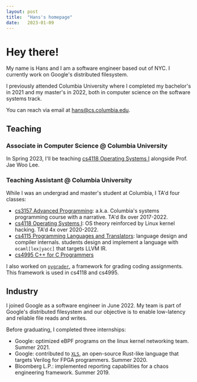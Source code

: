 ```yaml
---
layout: post
title:  "Hans's homepage"
date:   2023-01-09
---
```


Hey there!
==========

My name is Hans and I am a software engineer based out of NYC. I currently work
on Google's distributed filesystem.

I previously attended Columbia University where I completed my bachelor's in
2021 and my master's in 2022, both in computer science on the software systems
track.

You can reach via email at [hans@cs.columbia.edu](mailto:hans@cs.columbia.edu).

Teaching
--------

### Associate in Computer Science @ Columbia University
In Spring 2023, I'll be teaching [cs4118 Operating Systems I]() alongside Prof.
Jae Woo Lee.

### Teaching Assistant @ Columbia University
While I was an undergrad and master's student at Columbia, I TA'd four classes:

* [cs3157 Advanced Programming](https://www.cs.columbia.edu/~jae/3157-LAST/):
  a.k.a. Columbia's systems programming course with a narrative. TA'd 8x over
  2017-2022.
* [cs4118 Operating Systems I](https://www.cs.columbia.edu/~jae/4118-LAST/): OS
  theory reinforced by Linux kernel hacking.  TA'd 4x over 2020-2022.
* [cs4115 Programming Languages and
  Translators](http://www.cs.columbia.edu/~sedwards/classes/2021/4115-spring/index.html):
  language design and compiler internals. students design and implement a
  language with `ocaml[lex|yacc]` that targets LLVM IR.
* [cs4995 C++ for C Programmers](https://www.cs.columbia.edu/~jae/4995-LAST/)

I also worked on [`pygrader`](https://github.com/hmontero1205/pygrader), a
framework for grading coding assignments. This framework is used in cs4118 and
cs4995.

Industry
--------
I joined Google as a software engineer in June 2022. My team is part of Google's
distributed filesystem and our objective is to enable low-latency and reliable
file reads and writes.

Before graduating, I completed three internships:
* Google: optimized eBPF programs on the linux kernel networking team. Summer
  2021.
* Google: contributed to [`XLS`](https://github.com/google/xls), an open-source
  Rust-like language that targets Verilog for FPGA programmers. Summer 2020.
* Bloomberg L.P.: implemented reporting capabilities for a chaos engineering
  framework. Summer 2019.

